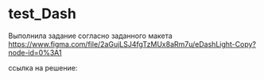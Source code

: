 # test_Dash
Выполнила задание согласно заданного макета
https://www.figma.com/file/2aGujLSJ4fgTzMUx8aRm7u/eDashLight-Copy?node-id=0%3A1

ссылка на решение: